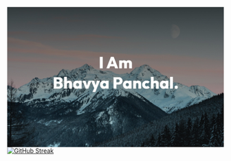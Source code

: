  <img align="right" alt="Coding" width="1400" src="https://github.com/panchalbhavya2210/readme/blob/main/WhatsApp%20Image%202023-05-30%20at%2018.25.26.jpeg">
 
[![GitHub Streak](https://github-readme-streak-stats.herokuapp.com?user=panchalbhavya2210&theme=dark&border_radius=5&exclude_days=Sun&card_width=509&background=000000)](https://git.io/streak-stats)
